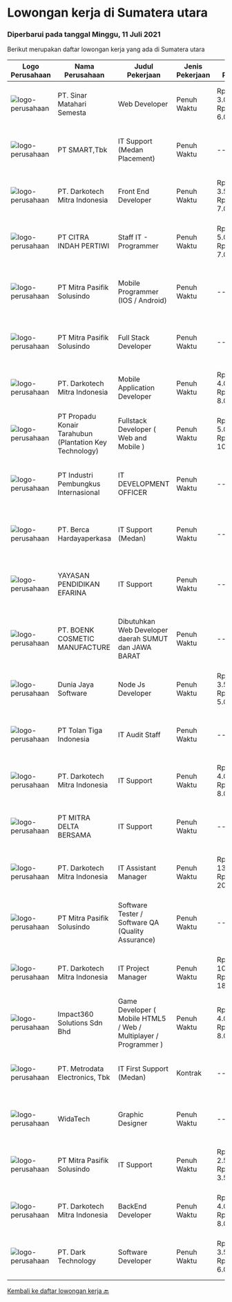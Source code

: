 
  # Lowongan kerja di Sumatera utara

  ### Diperbarui pada tanggal Minggu, 11 Juli 2021

  Berikut merupakan daftar lowongan kerja yang ada di Sumatera utara

  |Logo Perusahaan | Nama Perusahaan | Judul Pekerjaan | Jenis Pekerjaan | Gaji Pekerjaan | Lokasi | Deskripsi | Tanggal diunggah | Pranala |
  | -------------- | --------------- | --------------- | --------- | --------- | -------------- | ------- | ----------- | ----------- |
  |![logo-perusahaan](https://us.123rf.com/450wm/pavelstasevich/pavelstasevich1811/pavelstasevich181101027/112815900-stock-vector-no-image-available-icon-flat-vector.jpg?ver=6)|PT. Sinar Matahari Semesta|Web Developer|Penuh Waktu|Rp. 3.000.000-Rp. 6.000.000|Medan|Tanggung jawab utama : Mengembangkan aplikasi berbasis Web dengan baik dan terstruktur baik dalam frontend maupun backend. Melakukan pemeliharaan...|Sabtu, 10 Juli 2021|https://www.jobstreet.co.id/id/job/web-developer-3565473?token=0~be644e78-e500-46f0-bc1f-2dcf475b6fd6&sectionRank=1&jobId=jobstreet-id-job-3565473|
|![logo-perusahaan](https://image-service-cdn.seek.com.au/090a92c8e67a6251e8113c221a37b2d166bcccc0/ee4dce1061f3f616224767ad58cb2fc751b8d2dc)|PT SMART,Tbk|IT Support (Medan Placement)|Penuh Waktu|---|Medan|Job description: Identifying hardware and software solutions Troubleshooting technical issues Diagnosing and repairing faults Resolving network issues...|Kamis, 08 Juli 2021|https://www.jobstreet.co.id/id/job/it-support-medan-placement-3574635?token=0~be644e78-e500-46f0-bc1f-2dcf475b6fd6&sectionRank=2&jobId=jobstreet-id-job-3574635|
|![logo-perusahaan](https://us.123rf.com/450wm/pavelstasevich/pavelstasevich1811/pavelstasevich181101027/112815900-stock-vector-no-image-available-icon-flat-vector.jpg?ver=6)|PT. Darkotech Mitra Indonesia|Front End Developer|Penuh Waktu|Rp. 3.500.000-Rp. 7.000.000|Medan|Umur maksimal 30 tahun. Tamatan S1 Teknologi Informasi. Tertarik pada bidang IT, terutama programming. Memiliki pemahaman aplikasi berbasis web....|Kamis, 08 Juli 2021|https://www.jobstreet.co.id/id/job/front-end-developer-3563343?token=0~be644e78-e500-46f0-bc1f-2dcf475b6fd6&sectionRank=3&jobId=jobstreet-id-job-3563343|
|![logo-perusahaan](https://us.123rf.com/450wm/pavelstasevich/pavelstasevich1811/pavelstasevich181101027/112815900-stock-vector-no-image-available-icon-flat-vector.jpg?ver=6)|PT CITRA INDAH PERTIWI|Staff IT - Programmer|Penuh Waktu|Rp. 5.000.000-Rp. 7.000.000|Medan|IT- Programmer Umur maksimal umur 40 tahun Pendidikan minimal S1 Komputer Mengerti Software, Program Ascend, SQL, Crystal Report dan MS Office...|Rabu, 07 Juli 2021|https://www.jobstreet.co.id/id/job/staff-it-programmer-3573317?token=0~be644e78-e500-46f0-bc1f-2dcf475b6fd6&sectionRank=4&jobId=jobstreet-id-job-3573317|
|![logo-perusahaan](https://image-service-cdn.seek.com.au/50e11a1727e1f8e620ae99e73f43ad9e620aa5b9/ee4dce1061f3f616224767ad58cb2fc751b8d2dc)|PT Mitra Pasifik Solusindo|Mobile Programmer (IOS / Android)|Penuh Waktu|---|Jakarta Raya|Tanggung jawab utama : Berkomitmen untuk menyelesaikan tugas dari suatu project dengan tepat waktu Membuat laporan progress atas tugas yang dikerjakan...|Rabu, 07 Juli 2021|https://www.jobstreet.co.id/id/job/mobile-programmer-ios-android-3562596?token=0~be644e78-e500-46f0-bc1f-2dcf475b6fd6&sectionRank=5&jobId=jobstreet-id-job-3562596|
|![logo-perusahaan](https://image-service-cdn.seek.com.au/50e11a1727e1f8e620ae99e73f43ad9e620aa5b9/ee4dce1061f3f616224767ad58cb2fc751b8d2dc)|PT Mitra Pasifik Solusindo|Full Stack Developer|Penuh Waktu|---|Jakarta Raya|ANDA KREATIF,SUKA DENGAN TANTANGAN DAN MENGUASAI PHP / NET / JAV ? Jadilah Full Stack Developer di PT. Mitra Pasifik Solusindo, Jika anda:...|Rabu, 07 Juli 2021|https://www.jobstreet.co.id/id/job/full-stack-developer-3562600?token=0~be644e78-e500-46f0-bc1f-2dcf475b6fd6&sectionRank=6&jobId=jobstreet-id-job-3562600|
|![logo-perusahaan](https://us.123rf.com/450wm/pavelstasevich/pavelstasevich1811/pavelstasevich181101027/112815900-stock-vector-no-image-available-icon-flat-vector.jpg?ver=6)|PT. Darkotech Mitra Indonesia|Mobile Application Developer|Penuh Waktu|Rp. 4.000.000-Rp. 8.000.000|Medan|Umur max 30 tahun. Tamatan S1 Teknologi Informasi. Tertarik pada bidang IT, terutama programming. Memiliki pengalaman programming minimal 1 tahun....|Rabu, 07 Juli 2021|https://www.jobstreet.co.id/id/job/mobile-application-developer-3563342?token=0~be644e78-e500-46f0-bc1f-2dcf475b6fd6&sectionRank=7&jobId=jobstreet-id-job-3563342|
|![logo-perusahaan](https://image-service-cdn.seek.com.au/8e7d6a13b738bf21737ee4efe36020f5d608a8d6/ee4dce1061f3f616224767ad58cb2fc751b8d2dc)|PT Propadu Konair Tarahubun (Plantation Key Technology)|Fullstack Developer ( Web and Mobile )|Penuh Waktu|Rp. 5.000.000-Rp. 10.000.000|Medan|Skill: WEB Menguasai Javascript, HTML dan CSS Menguasai MEAN atau MERN ( MongoDB, ExpressJS, Angular atau React, NodeJS) Menguasai devtool modern :...|Senin, 05 Juli 2021|https://www.jobstreet.co.id/id/job/fullstack-developer-web-and-mobile-3572173?token=0~be644e78-e500-46f0-bc1f-2dcf475b6fd6&sectionRank=8&jobId=jobstreet-id-job-3572173|
|![logo-perusahaan](https://image-service-cdn.seek.com.au/38a3c6caf25f60f9fd465691b2b77ba31fc6cfd5/ee4dce1061f3f616224767ad58cb2fc751b8d2dc)|PT Industri Pembungkus Internasional|IT DEVELOPMENT OFFICER|Penuh Waktu|---|Medan|Pendidikan minimal Diploma di bidang IT Bahasa yang harus dimiliki: Mandarin, Hokkien Setidaknya memiliki 2 tahun pengalaman dalam bidang yang sesuai...|Jumat, 02 Juli 2021|https://www.jobstreet.co.id/id/job/it-development-officer-3570718?token=0~be644e78-e500-46f0-bc1f-2dcf475b6fd6&sectionRank=9&jobId=jobstreet-id-job-3570718|
|![logo-perusahaan](https://image-service-cdn.seek.com.au/0c900ac2b5b1a2cf9bee651ce5d069e68ff14c92/ee4dce1061f3f616224767ad58cb2fc751b8d2dc)|PT. Berca Hardayaperkasa|IT Support (Medan)|Penuh Waktu|---|Medan|Job Description: Delivery the implementation and provide PC, Printer, server, and Networking Analyze and diagnose technical issues and give fast...|Selasa, 29 Juni 2021|https://www.jobstreet.co.id/id/job/it-support-medan-3568076?token=0~be644e78-e500-46f0-bc1f-2dcf475b6fd6&sectionRank=10&jobId=jobstreet-id-job-3568076|
|![logo-perusahaan](https://image-service-cdn.seek.com.au/6c0c2fa6729aabc4558c9240d886ab14573bb555/ee4dce1061f3f616224767ad58cb2fc751b8d2dc)|YAYASAN PENDIDIKAN EFARINA|IT Support|Penuh Waktu|---|Sumatera Utara|Deskripsi Pekerjaan·        Penempatan di Sumatera Utara dan Riau ( Berastagi, Saribudolok dan Pangkalan Kerinci)·        Mendapatkan fasilitas Mess...|Selasa, 29 Juni 2021|https://www.jobstreet.co.id/id/job/it-support-3568328?token=0~be644e78-e500-46f0-bc1f-2dcf475b6fd6&sectionRank=11&jobId=jobstreet-id-job-3568328|
|![logo-perusahaan](https://image-service-cdn.seek.com.au/0d8f233a431a53a8270272b4b39e17a772f30161/ee4dce1061f3f616224767ad58cb2fc751b8d2dc)|PT. BOENK COSMETIC MANUFACTURE|Dibutuhkan Web Developer daerah SUMUT dan JAWA BARAT|Penuh Waktu|---|Medan|Job Description Candidate must possess at least Diploma, Bachelor's Degree, Master's Degree/Post Graduate Degree in Computer Science/Information...|Kamis, 01 Juli 2021|https://www.jobstreet.co.id/id/job/dibutuhkan-web-developer-daerah-sumut-dan-jawa-barat-3570168?token=0~be644e78-e500-46f0-bc1f-2dcf475b6fd6&sectionRank=12&jobId=jobstreet-id-job-3570168|
|![logo-perusahaan](https://us.123rf.com/450wm/pavelstasevich/pavelstasevich1811/pavelstasevich181101027/112815900-stock-vector-no-image-available-icon-flat-vector.jpg?ver=6)|Dunia Jaya Software|Node Js Developer|Penuh Waktu|Rp. 3.500.000-Rp. 5.000.000|Medan|Programmer NodeJsPersyaratan: 1. Pengalaman menggunakan nodejs+expressjs+mongodb+docker Container selama 2 tahun2. Bisa membuat RESTful API dengan...|Kamis, 01 Juli 2021|https://www.jobstreet.co.id/id/job/node-js-developer-3569389?token=0~be644e78-e500-46f0-bc1f-2dcf475b6fd6&sectionRank=13&jobId=jobstreet-id-job-3569389|
|![logo-perusahaan](https://image-service-cdn.seek.com.au/16cb1b6cfdfceee1ca49e26ba23ab1c9e25e0374/ee4dce1061f3f616224767ad58cb2fc751b8d2dc)|PT Tolan Tiga Indonesia|IT Audit Staff|Penuh Waktu|---|Sumatera Utara|Job Summary/Ringkasan pekerjaan: Melakukan kegiatan IT Audit dengan perencanaan audit yang telah disiapkan maupun penugasan khusus untuk memastikan...|Rabu, 23 Juni 2021|https://www.jobstreet.co.id/id/job/it-audit-staff-3564179?token=0~be644e78-e500-46f0-bc1f-2dcf475b6fd6&sectionRank=14&jobId=jobstreet-id-job-3564179|
|![logo-perusahaan](https://us.123rf.com/450wm/pavelstasevich/pavelstasevich1811/pavelstasevich181101027/112815900-stock-vector-no-image-available-icon-flat-vector.jpg?ver=6)|PT. Darkotech Mitra Indonesia|IT Support|Penuh Waktu|Rp. 4.000.000-Rp. 8.000.000|Medan|Umur maksimal 30 tahun. Tamatan S1 Teknologi Informasi. Menguasai Database+SQL, PotsgreSQL, atau MySQL. Memiliki pemahaman atas aplikasi berbasis Web...|Rabu, 23 Juni 2021|https://www.jobstreet.co.id/id/job/it-support-3563500?token=0~be644e78-e500-46f0-bc1f-2dcf475b6fd6&sectionRank=15&jobId=jobstreet-id-job-3563500|
|![logo-perusahaan](https://us.123rf.com/450wm/pavelstasevich/pavelstasevich1811/pavelstasevich181101027/112815900-stock-vector-no-image-available-icon-flat-vector.jpg?ver=6)|PT MITRA DELTA BERSAMA|IT Support|Penuh Waktu|---|Medan|Kualifikasi: Minimal Pendidikan SMK Teknik Komputer Jaringan Memiliki pengetahuan tentang Sistem Operasi Windows Memiliki pengetahuan untuk mengatasi...|Senin, 28 Juni 2021|https://www.jobstreet.co.id/id/job/it-support-3566956?token=0~be644e78-e500-46f0-bc1f-2dcf475b6fd6&sectionRank=16&jobId=jobstreet-id-job-3566956|
|![logo-perusahaan](https://us.123rf.com/450wm/pavelstasevich/pavelstasevich1811/pavelstasevich181101027/112815900-stock-vector-no-image-available-icon-flat-vector.jpg?ver=6)|PT. Darkotech Mitra Indonesia|IT Assistant Manager|Penuh Waktu|Rp. 13.000.000-Rp. 20.000.000|Medan|Berumur maksimal 30 tahun. Tamatan S1 Teknologi Informasi. Memiliki pengetahuan dan kemampuan dalam Web Service &amp; Restfull API. Berpengalaman...|Rabu, 23 Juni 2021|https://www.jobstreet.co.id/id/job/it-assistant-manager-3563468?token=0~be644e78-e500-46f0-bc1f-2dcf475b6fd6&sectionRank=17&jobId=jobstreet-id-job-3563468|
|![logo-perusahaan](https://image-service-cdn.seek.com.au/50e11a1727e1f8e620ae99e73f43ad9e620aa5b9/ee4dce1061f3f616224767ad58cb2fc751b8d2dc)|PT Mitra Pasifik Solusindo|Software Tester / Software QA (Quality Assurance)|Penuh Waktu|---|Jakarta Raya|Tugas pekerjaan Melakukan pengetesan/testing aplikasi berbasis desktop/web/mobile sebelum di rilis ke production Bekerja sama dengan product manager...|Selasa, 22 Juni 2021|https://www.jobstreet.co.id/id/job/software-tester-software-qa-quality-assurance-3562601?token=0~be644e78-e500-46f0-bc1f-2dcf475b6fd6&sectionRank=18&jobId=jobstreet-id-job-3562601|
|![logo-perusahaan](https://us.123rf.com/450wm/pavelstasevich/pavelstasevich1811/pavelstasevich181101027/112815900-stock-vector-no-image-available-icon-flat-vector.jpg?ver=6)|PT. Darkotech Mitra Indonesia|IT Project Manager|Penuh Waktu|Rp. 10.000.000-Rp. 18.000.000|Medan|Umur maksimal 30 tahun. Tamatan S1 Teknologi Informasi. Minimal 3 tahun pengalaman dalam bidang development software. Menguasai secara umum “standard...|Rabu, 23 Juni 2021|https://www.jobstreet.co.id/id/job/it-project-manager-3563377?token=0~be644e78-e500-46f0-bc1f-2dcf475b6fd6&sectionRank=19&jobId=jobstreet-id-job-3563377|
|![logo-perusahaan](https://image-service-cdn.seek.com.au/06b729438205195a03d4bcec08ce1ddd5d9c1576/ee4dce1061f3f616224767ad58cb2fc751b8d2dc)|Impact360 Solutions Sdn Bhd|Game Developer ( Mobile HTML5 / Web / Multiplayer / Programmer )|Penuh Waktu|Rp. 4.000.000-Rp. 8.000.000|Aceh|We are hiring remote HTML5 game developers from all parts of Indonesia. If you have real experience building HTML5 games or applications, you're...|Selasa, 22 Juni 2021|https://www.jobstreet.co.id/id/job/game-developer-mobile-html5-web-multiplayer-programmer-4597348/origin/my?token=0~be644e78-e500-46f0-bc1f-2dcf475b6fd6&sectionRank=20&jobId=jobstreet-my-job-4597348|
|![logo-perusahaan](https://image-service-cdn.seek.com.au/0d75518309b56a3cff39daa569b0ba02cc7a22f2/ee4dce1061f3f616224767ad58cb2fc751b8d2dc)|PT. Metrodata Electronics, Tbk|IT First Support (Medan)|Kontrak|---|Medan|Kualifikasi: Minimal Pendidikan D3 / S1 Teknik Komputer, Teknik Informatika, dan pendidikan setara lainnya Memiliki pengalaman minimal 1 tahun sebagai...|Sabtu, 19 Juni 2021|https://www.jobstreet.co.id/id/job/it-first-support-medan-3560819?token=0~be644e78-e500-46f0-bc1f-2dcf475b6fd6&sectionRank=21&jobId=jobstreet-id-job-3560819|
|![logo-perusahaan](https://image-service-cdn.seek.com.au/0d29b76d4bbf6003ac9b3e04c657aba0ab4ff25e/ee4dce1061f3f616224767ad58cb2fc751b8d2dc)|WidaTech|Graphic Designer|Penuh Waktu|---|Bali|WidaTech is a company founded to deliver the best of technology advancement.As graphic designer, you will be tasked to create and design graphics such...|Rabu, 16 Juni 2021|https://www.jobstreet.co.id/id/job/graphic-designer-3558540?token=0~be644e78-e500-46f0-bc1f-2dcf475b6fd6&sectionRank=22&jobId=jobstreet-id-job-3558540|
|![logo-perusahaan](https://image-service-cdn.seek.com.au/50e11a1727e1f8e620ae99e73f43ad9e620aa5b9/ee4dce1061f3f616224767ad58cb2fc751b8d2dc)|PT Mitra Pasifik Solusindo|IT Support|Penuh Waktu|Rp. 2.500.000-Rp. 3.500.000|Medan|​ANDA KREATIF,SUKA DENGAN TANTANGAN DAN MENGUASAI IT SUPPORT ? Jadilah IT Support di PT. Mitra Pasifik Solusindo, Jika anda : Berkepribadian, Kreatif...|Selasa, 15 Juni 2021|https://www.jobstreet.co.id/id/job/it-support-3556525?token=0~be644e78-e500-46f0-bc1f-2dcf475b6fd6&sectionRank=23&jobId=jobstreet-id-job-3556525|
|![logo-perusahaan](https://us.123rf.com/450wm/pavelstasevich/pavelstasevich1811/pavelstasevich181101027/112815900-stock-vector-no-image-available-icon-flat-vector.jpg?ver=6)|PT. Darkotech Mitra Indonesia|BackEnd Developer|Penuh Waktu|Rp. 4.000.000-Rp. 8.000.000|Medan|Umur maksimal 30 tahun. Memiliki pengalaman programming minimal 1 tahun. Menguasai Database+SQL, PotsgreSQL, atau MySQL. Menguasai Restful API, Web...|Jumat, 18 Juni 2021|https://www.jobstreet.co.id/id/job/backend-developer-3560392?token=0~be644e78-e500-46f0-bc1f-2dcf475b6fd6&sectionRank=24&jobId=jobstreet-id-job-3560392|
|![logo-perusahaan](https://us.123rf.com/450wm/pavelstasevich/pavelstasevich1811/pavelstasevich181101027/112815900-stock-vector-no-image-available-icon-flat-vector.jpg?ver=6)|PT. Dark Technology|Software Developer|Penuh Waktu|Rp. 3.500.000-Rp. 6.000.000|Medan|LOWONGAN KERJA !!!Mempunyai salah satu skill dibawah :- PHP- Laravel- Node JS- React|Selasa, 15 Juni 2021|https://www.jobstreet.co.id/id/job/software-developer-3556875?token=0~be644e78-e500-46f0-bc1f-2dcf475b6fd6&sectionRank=25&jobId=jobstreet-id-job-3556875|


  [Kembali ke daftar lowongan kerja 🔙](../README.md#daftar-lowongan-kerja)
  